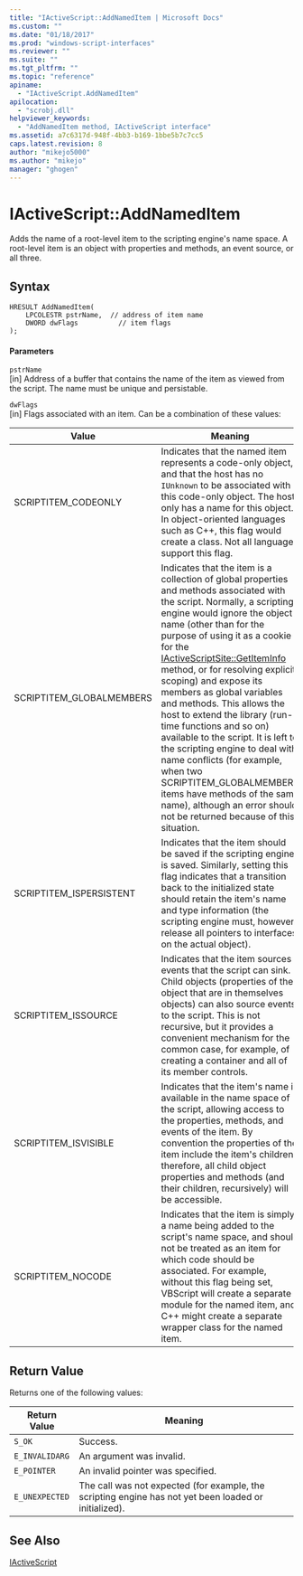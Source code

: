 ```yaml
---
title: "IActiveScript::AddNamedItem | Microsoft Docs"
ms.custom: ""
ms.date: "01/18/2017"
ms.prod: "windows-script-interfaces"
ms.reviewer: ""
ms.suite: ""
ms.tgt_pltfrm: ""
ms.topic: "reference"
apiname: 
  - "IActiveScript.AddNamedItem"
apilocation: 
  - "scrobj.dll"
helpviewer_keywords: 
  - "AddNamedItem method, IActiveScript interface"
ms.assetid: a7c6317d-948f-4bb3-b169-1bbe5b7c7cc5
caps.latest.revision: 8
author: "mikejo5000"
ms.author: "mikejo"
manager: "ghogen"
---
```

# IActiveScript::AddNamedItem
Adds the name of a root-level item to the scripting engine's name space. A root-level item is an object with properties and methods, an event source, or all three.  
  
## Syntax  
  
```  
HRESULT AddNamedItem(  
    LPCOLESTR pstrName,  // address of item name  
    DWORD dwFlags          // item flags  
);  
```  
  
#### Parameters  
 `pstrName`  
 [in] Address of a buffer that contains the name of the item as viewed from the script. The name must be unique and persistable.  
  
 `dwFlags`  
 [in] Flags associated with an item. Can be a combination of these values:  
  
|Value|Meaning|  
|-----------|-------------|  
|SCRIPTITEM_CODEONLY|Indicates that the named item represents a code-only object, and that the host has no `IUnknown` to be associated with this code-only object. The host only has a name for this object. In object-oriented languages such as C++, this flag would create a class. Not all languages support this flag.|  
|SCRIPTITEM_GLOBALMEMBERS|Indicates that the item is a collection of global properties and methods associated with the script. Normally, a scripting engine would ignore the object name (other than for the purpose of using it as a cookie for the [IActiveScriptSite::GetItemInfo](../../winscript/reference/iactivescriptsite-getiteminfo.md) method, or for resolving explicit scoping) and expose its members as global variables and methods. This allows the host to extend the library (run-time functions and so on) available to the script. It is left to the scripting engine to deal with name conflicts (for example, when two SCRIPTITEM_GLOBALMEMBERS items have methods of the same name), although an error should not be returned because of this situation.|  
|SCRIPTITEM_ISPERSISTENT|Indicates that the item should be saved if the scripting engine is saved. Similarly, setting this flag indicates that a transition back to the initialized state should retain the item's name and type information (the scripting engine must, however, release all pointers to interfaces on the actual object).|  
|SCRIPTITEM_ISSOURCE|Indicates that the item sources events that the script can sink. Child objects (properties of the object that are in themselves objects) can also source events to the script. This is not recursive, but it provides a convenient mechanism for the common case, for example, of creating a container and all of its member controls.|  
|SCRIPTITEM_ISVISIBLE|Indicates that the item's name is available in the name space of the script, allowing access to the properties, methods, and events of the item. By convention the properties of the item include the item's children; therefore, all child object properties and methods (and their children, recursively) will be accessible.|  
|SCRIPTITEM_NOCODE|Indicates that the item is simply a name being added to the script's name space, and should not be treated as an item for which code should be associated. For example, without this flag being set, VBScript will create a separate module for the named item, and C++ might create a separate wrapper class for the named item.|  
  
## Return Value  
 Returns one of the following values:  
  
|Return Value|Meaning|  
|------------------|-------------|  
|`S_OK`|Success.|  
|`E_INVALIDARG`|An argument was invalid.|  
|`E_POINTER`|An invalid pointer was specified.|  
|`E_UNEXPECTED`|The call was not expected (for example, the scripting engine has not yet been loaded or initialized).|  
  
## See Also  
 [IActiveScript](../../winscript/reference/iactivescript.md)